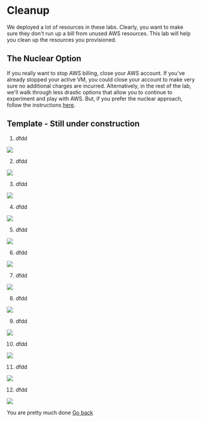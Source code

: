 # Cleanup

We deployed a lot of resources in these labs.  Clearly, you want to make sure they don't run up a bill from unused AWS resources.  This lab will help you clean up the resources you provisioned.



## The Nuclear Option
If you really want to stop AWS billing, close your AWS account.  If you've already stopped your active VM, you could close your account to make very sure no additional charges are incurred.  Alternatively, in the rest of the lab, we'll walk through less drastic options that allow you to continue to experiment and play with AWS.  But, if you prefer the nuclear approach, follow the instructions [here](https://aws.amazon.com/premiumsupport/knowledge-center/close-aws-account/).



## Template - Still under construction

1. dfdd

![](images/01-labname.png)

2. dfdd

![](images/01-labname.png)

3. dfdd

![](images/01-labname.png)

4. dfdd

![](images/01-labname.png)

5. dfdd

![](images/01-labname.png)

6. dfdd

![](images/01-labname.png)

7. dfdd

![](images/01-labname.png)

8. dfdd

![](images/01-labname.png)

9. dfdd

![](images/01-labname.png)

10. dfdd

![](images/01-labname.png)

11. dfdd

![](images/01-labname.png)

12. dfdd

![](images/01-labname.png)

You are pretty much done  [Go back](..)
